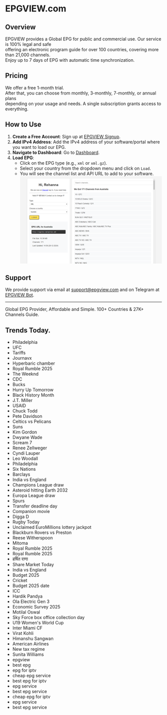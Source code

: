 # EPGVIEW.com



## Overview
EPGVIEW provides a Global EPG for public and commercial use. Our service is 100% legal and safe\
offering an electronic program guide for over 100 countries, covering more than 21,000 channels.\
Enjoy up to 7 days of EPG with automatic time synchronization.

## Pricing
We offer a free 1-month trial. \
After that, you can choose from monthly, 3-monthly, 7-monthly, or annual plans \
depending on your usage and needs. A single subscription grants access to everything.

## How to Use
1. **Create a Free Account**: Sign up at [EPGVIEW Signup](https://epgview.com/signup.php).
2. **Add IPv4 Address**: Add the IPv4 address of your software/portal where you want to load our EPG.
3. **Navigate to Dashboard**: Go to [Dashboard](https://epgview.com/dashboard.php).
4. **Load EPG**:
   - Click on the EPG type (e.g., `xml` or `xml.gz`).
   - Select your country from the dropdown menu and click on `Load`.
   - You will see the channel list and API URL to add to your software.
![EPGVIEW](img/dashboard.png)
## Support
We provide support via email at [support@epgview.com](mailto:support@epgview.com) and on Telegram at [EPGVIEW Bot](https://t.me/epgview_bot).

---

Global EPG Provider, Affordable and Simple. 100+ Countries & 27K+ Channels Guide.

## Trends Today.

- Philadelphia
- UFC
- Tariffs
- Journavx
- Hyperbaric chamber
- Royal Rumble 2025
- The Weeknd
- CDC
- Bucks
- Hurry Up Tomorrow
- Black History Month
- J.T. Miller
- USAID
- Chuck Todd
- Pete Davidson
- Celtics vs Pelicans
- Suns
- Kim Gordon
- Dwyane Wade
- Scream 7
- Renee Zellweger
- Cyndi Lauper
- Leo Woodall
- Philadelphia
- Six Nations
- Barclays
- India vs England
- Champions League draw
- Asteroid hitting Earth 2032
- Europa League draw
- Spurs
- Transfer deadline day
- Companion movie
- Digga D
- Rugby Today
- Unclaimed EuroMillions lottery jackpot
- Blackburn Rovers vs Preston
- Reese Witherspoon
- Mitoma
- Royal Rumble 2025
- Royal Rumble 2025
- हर्षित राणा
- Share Market Today
- India vs England
- Budget 2025
- Cricket
- Budget 2025 date
- ICC
- Hardik Pandya
- Ola Electric Gen 3
- Economic Survey 2025
- Motilal Oswal
- Sky Force box office collection day
- U19 Women's World Cup
- Inter Miami CF
- Virat Kohli
- Himanshu Sangwan
- American Airlines
- New tax regime
- Sunita Williams
- epgview
- best epg
- epg for iptv
- cheap epg service
- best epg for iptv
- epg service
- best epg service
- cheap epg for iptv
- epg service
- best epg service
